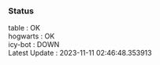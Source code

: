 ### Status


table : OK  
hogwarts : OK  
icy-bot : DOWN  
Latest Update : 2023-11-11 02:46:48.353913

